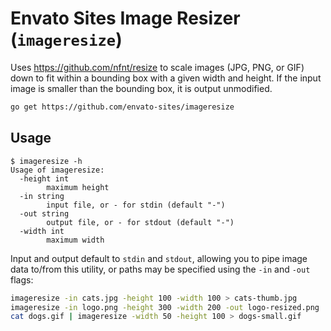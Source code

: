 # Envato Sites Image Resizer (`imageresize`)

Uses https://github.com/nfnt/resize to scale images (JPG, PNG, or GIF) down to
fit within a bounding box with a given width and height. If the input image is
smaller than the bounding box, it is output unmodified.

```sh
go get https://github.com/envato-sites/imageresize
```

## Usage

```
$ imageresize -h
Usage of imageresize:
  -height int
        maximum height
  -in string
        input file, or - for stdin (default "-")
  -out string
        output file, or - for stdout (default "-")
  -width int
        maximum width
```

Input and output default to `stdin` and `stdout`, allowing you to pipe image
data to/from this utility, or paths may be specified using the `-in` and `-out`
flags:

```sh
imageresize -in cats.jpg -height 100 -width 100 > cats-thumb.jpg
imageresize -in logo.png -height 300 -width 200 -out logo-resized.png
cat dogs.gif | imageresize -width 50 -height 100 > dogs-small.gif
```
